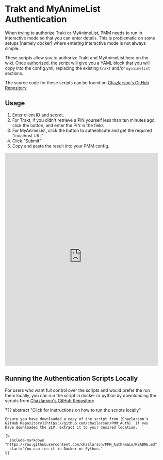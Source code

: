 # Trakt and MyAnimeList Authentication

When trying to authorize Trakt or MyAnimeList, PMM needs to run in interactive mode so that you can enter details. This is problematic on some setups [namely docker] where entering interactive mode is not always simple.

These scripts allow you to authorize Trakt and MyAnimeList here on the wiki. Once authorized, the script will give you a YAML block that you will copy into the config.yml, replacing the existing `trakt` and/or `myanimelist` sections.

The source code for these scripts can be found on [Chazlarson's GitHub Repository](https://github.com/chazlarson/PMM_Auth)
## Usage

1.  Enter client ID and secret.
2.  For Trakt, if you didn't retrieve a PIN yourself less than ten minutes ago, click the button, and enter the PIN in the field.
3.  For MyAnimeList, click the button to authenticate and get the required "localhost URL"
4.  Click "Submit"
5.  Copy and paste the result into your PMM config.

<iframe src="https://pmm-auth-8e685ca9b226.herokuapp.com/" width="100%" height="700" style="border:0px solid black;"></iframe>

## Running the Authentication Scripts Locally

For users who want full control over the scripts and would prefer the run them locally, you can run the script in docker or python by downloading the scripts from [Chazlarson's GitHub Repository](https://github.com/chazlarson/PMM_Auth)

??? abstract "Click for instructions on how to run the scripts locally"

    Ensure you have downloaded a copy of the script from [Chazlarson's GitHub Repository](https://github.com/chazlarson/PMM_Auth). If you have downloaded the ZIP, extract it to your desired location.

    {%    
      include-markdown "https://raw.githubusercontent.com/chazlarson/PMM_Auth/main/README.md"
      start="You can run it in Docker or Python."
    %}
    
